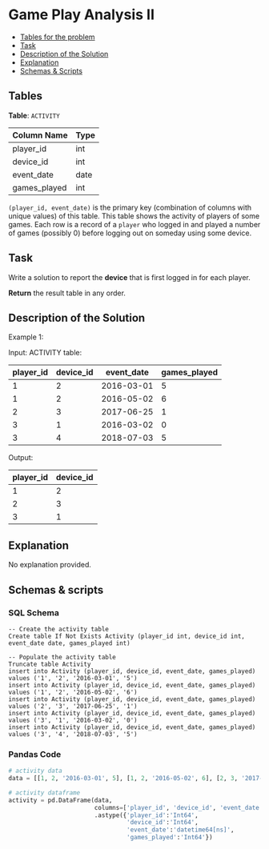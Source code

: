 # Game Play Analysis II

- [Tables for the problem](#tables)
- [Task](#task)
- [Description of the Solution](#description-of-the-solution)
- [Explanation](#explanation)
- [Schemas & Scripts](#schemas--scripts)

## Tables 

**Table**: `ACTIVITY`

| Column Name  | Type |
|--------------|------|
| player_id    | int  |
| device_id    | int  |
| event_date   | date |
| games_played | int  |

`(player_id, event_date)` is the primary key (combination of columns with unique values) of this table.
This table shows the activity of players of some games.
Each row is a record of a `player` who logged in and played a number of games (possibly 0) before 
logging out on someday using some device.

## Task

Write a solution to report the **device** that is first logged in for each player.

**Return** the result table in any order.

## Description of the Solution ##

Example 1:

Input: 
ACTIVITY table:

| player_id | device_id | event_date | games_played |
|-----------|-----------|------------|--------------|
| 1         | 2         | 2016-03-01 | 5            |
| 1         | 2         | 2016-05-02 | 6            |
| 2         | 3         | 2017-06-25 | 1            |
| 3         | 1         | 2016-03-02 | 0            |
| 3         | 4         | 2018-07-03 | 5            |

Output: 

| player_id | device_id |
|-----------|-----------|
| 1         | 2         |
| 2         | 3         |
| 3         | 1         |

## Explanation ##

No explanation provided.

## Schemas & scripts

### SQL Schema

```genericsql
-- Create the activity table
Create table If Not Exists Activity (player_id int, device_id int, event_date date, games_played int)
    
-- Populate the activity table
Truncate table Activity
insert into Activity (player_id, device_id, event_date, games_played) values ('1', '2', '2016-03-01', '5')
insert into Activity (player_id, device_id, event_date, games_played) values ('1', '2', '2016-05-02', '6')
insert into Activity (player_id, device_id, event_date, games_played) values ('2', '3', '2017-06-25', '1')
insert into Activity (player_id, device_id, event_date, games_played) values ('3', '1', '2016-03-02', '0')
insert into Activity (player_id, device_id, event_date, games_played) values ('3', '4', '2018-07-03', '5')
```

### Pandas Code

```python
# activity data
data = [[1, 2, '2016-03-01', 5], [1, 2, '2016-05-02', 6], [2, 3, '2017-06-25', 1], [3, 1, '2016-03-02', 0], [3, 4, '2018-07-03', 5]]

# activity dataframe
activity = pd.DataFrame(data, 
                        columns=['player_id', 'device_id', 'event_date', 'games_played']) \
                        .astype({'player_id':'Int64', 
                                 'device_id':'Int64', 
                                 'event_date':'datetime64[ns]', 
                                 'games_played':'Int64'})
```
